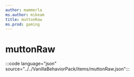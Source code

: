 ```yaml
---
author: mammerla
ms.author: mikeam
title: muttonRaw
ms.prod: gaming
---
```


# muttonRaw

:::code language="json" source="../../VanillaBehaviorPack/items/muttonRaw.json":::